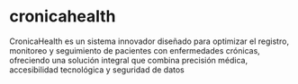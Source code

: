 # cronicahealth
CronicaHealth es un sistema innovador diseñado para optimizar el registro, monitoreo y seguimiento de pacientes con enfermedades crónicas, ofreciendo una solución integral que combina precisión médica, accesibilidad tecnológica y seguridad de datos
